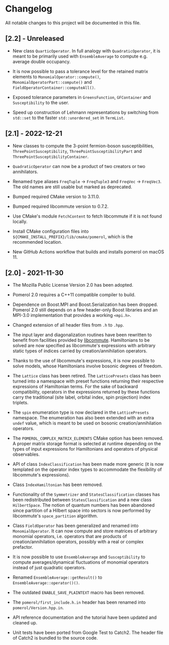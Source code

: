 # Changelog

All notable changes to this project will be documented in this file.

## [2.2] - Unreleased

- New class `QuarticOperator`. In full analogy with `QuadraticOperator`, it is
  meant to be primarily used with `EnsembleAverage` to compute e.g. average
  double occupancy.

- It is now possible to pass a tolerance level for the retained matrix elements
  to `MonomialOperator::compute()`, `MonomialOperatorPart::compute()` and
  `FieldOperatorContainer::computeAll()`.

- Exposed tolerance parameters in `GreensFunction`, `GFContainer` and
  `Susceptibility` to the user.

- Speed up construction of Lehmann representations by switching from `std::set`
  to the faster `std::unordered_set` in `TermList`.

## [2.1] - 2022-12-21

- New classes to compute the 3-point fermion-boson susceptibilities,
  `ThreePointSusceptibility`, `ThreePointSusceptibilityPart` and
  `ThreePointSusceptibilityContainer`.

- `QuadraticOperator` can now be a product of two creators or two annihilators.

- Renamed type aliases `FreqTuple` -> `FreqTuple3` and `FreqVec` -> `FreqVec3`.
  The old names are still usable but marked as deprecated.

- Bumped required CMake version to 3.11.0.

- Bumped required libcommute version to 0.7.2.

- Use CMake's module `FetchContent` to fetch libcommute if it is not found
  locally.

- Install CMake configuration files into
  ``${CMAKE_INSTALL_PREFIX}/lib/cmake/pomerol``, which is the recommended
  location.

- New GitHub Actions workflow that builds and installs pomerol on macOS 11.

## [2.0] - 2021-11-30

- The Mozilla Public License Version 2.0 has been adopted.

- Pomerol 2.0 requires a C++11 compatible compiler to build.

- Dependence on Boost.MPI and Boost.Serialization has been dropped. Pomerol 2.0
  still depends on a few header-only Boost libraries and an MPI-3.0
  implementation that provides a working `<mpi.h>`.

- Changed extension of all header files from `.h` to `.hpp`.

- The input layer and diagonalization routines have been rewritten to benefit
  from facilities provided by
  [libcommute](https://github.com/krivenko/libcommute). Hamiltonians to be
  solved are now specified as libcommute's expressions with arbitrary static
  types of indices carried by creation/annihilation operators.

- Thanks to the use of libcommute's expressions, it is now possible to solve
  models, whose Hamiltonians involve bosonic degrees of freedom.

- The `Lattice` class has been retired. The `LatticePresets` class has been
  turned into a namespace with preset functions returning their respective
  expressions of Hamiltonian terms. For the sake of backward compatibility,
  operators in the expressions returned by these functions carry the
  traditional (site label, orbital index, spin projection) index triplets.

- The `spin` enumeration type is now declared in the `LatticePresets` namespace.
  The enumeration has also been extended with an extra `undef` value, which is
  meant to be used on bosonic creation/annihilation operators.

- The `POMEROL_COMPLEX_MATRIX_ELEMENTS` CMake option has been removed.
  A proper matrix storage format is selected at runtime depending on the types
  of input expressions for Hamiltonians and operators of physical observables.

- API of class `IndexClassification` has been made more generic (it is now
  templated on the operator index types to accommodate the flexibility of
  libcommute's expressions).

- Class `IndexHamiltonian` has been removed.

- Functionality of the `Symmetrizer` and `StatesClassification` classes has been
  redistributed between `StatesClassification` and a new class `HilbertSpace`.
  The notion of quantum numbers has been abandoned since partition of a
  Hilbert space into sectors is now performed by libcommute's `space_partition`
  algorithm.

- Class `FieldOperator` has been generalized and renamed into
  `MonomialOperator`. It can now compute and store matrices of arbitrary
  monomial operators, i.e. operators that are products of creation/annihilation
  operators, possibly with a real or complex prefactor.

- It is now possible to use `EnsembleAverage` and `Susceptibility` to compute
  averages/dynamical fluctuations of monomial operators instead of just
  quadratic operators.

- Renamed `EnsembleAverage::getResult()` to `EnsembleAverage::operator()()`.

- The outdated `ENABLE_SAVE_PLAINTEXT` macro has been removed.

- The `pomerol/first_include.h.in` header has been renamed into
  `pomerol/Version.hpp.in`.

- API reference documentation and the tutorial have been updated and cleaned up.

- Unit tests have been ported from Google Test to Catch2. The header file of
  Catch2 is bundled to the source code.
